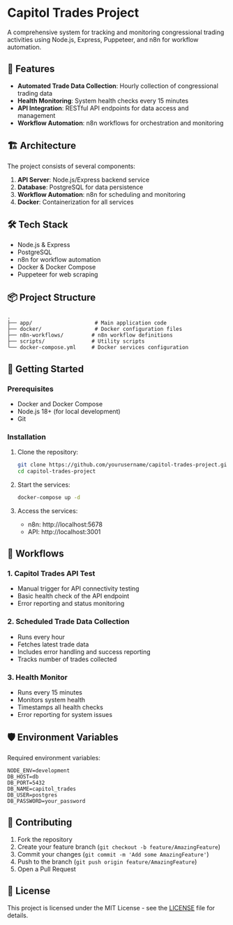 # Capitol Trades Project

A comprehensive system for tracking and monitoring congressional trading activities using Node.js, Express, Puppeteer, and n8n for workflow automation.

## 🚀 Features

- **Automated Trade Data Collection**: Hourly collection of congressional trading data
- **Health Monitoring**: System health checks every 15 minutes
- **API Integration**: RESTful API endpoints for data access and management
- **Workflow Automation**: n8n workflows for orchestration and monitoring

## 🏗️ Architecture

The project consists of several components:

1. **API Server**: Node.js/Express backend service
2. **Database**: PostgreSQL for data persistence
3. **Workflow Automation**: n8n for scheduling and monitoring
4. **Docker**: Containerization for all services

## 🛠️ Tech Stack

- Node.js & Express
- PostgreSQL
- n8n for workflow automation
- Docker & Docker Compose
- Puppeteer for web scraping

## 📦 Project Structure

```
.
├── app/                    # Main application code
├── docker/                 # Docker configuration files
├── n8n-workflows/         # n8n workflow definitions
├── scripts/               # Utility scripts
└── docker-compose.yml     # Docker services configuration
```

## 🚀 Getting Started

### Prerequisites

- Docker and Docker Compose
- Node.js 18+ (for local development)
- Git

### Installation

1. Clone the repository:
   ```bash
   git clone https://github.com/yourusername/capitol-trades-project.git
   cd capitol-trades-project
   ```

2. Start the services:
   ```bash
   docker-compose up -d
   ```

3. Access the services:
   - n8n: http://localhost:5678
   - API: http://localhost:3001

## 🔄 Workflows

### 1. Capitol Trades API Test
- Manual trigger for API connectivity testing
- Basic health check of the API endpoint
- Error reporting and status monitoring

### 2. Scheduled Trade Data Collection
- Runs every hour
- Fetches latest trade data
- Includes error handling and success reporting
- Tracks number of trades collected

### 3. Health Monitor
- Runs every 15 minutes
- Monitors system health
- Timestamps all health checks
- Error reporting for system issues

## 🛡️ Environment Variables

Required environment variables:

```env
NODE_ENV=development
DB_HOST=db
DB_PORT=5432
DB_NAME=capitol_trades
DB_USER=postgres
DB_PASSWORD=your_password
```

## 🤝 Contributing

1. Fork the repository
2. Create your feature branch (`git checkout -b feature/AmazingFeature`)
3. Commit your changes (`git commit -m 'Add some AmazingFeature'`)
4. Push to the branch (`git push origin feature/AmazingFeature`)
5. Open a Pull Request

## 📝 License

This project is licensed under the MIT License - see the [LICENSE](LICENSE) file for details. 